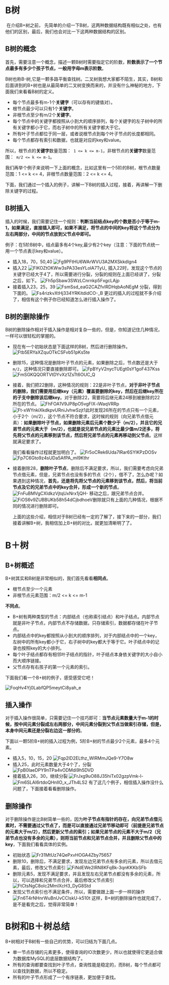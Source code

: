# B树

​	在介绍B+树之前， 先简单的介绍一下B树，这两种数据结构既有相似之处，也有他们的区别，最后，我们也会对比一下这两种数据结构的区别。

## B树的概念

​	首先，需要注意一个概念，描述一颗B树时需要指定它的阶数，**阶数表示了一个节点最多有多少个孩子节点，一般用字母m表示阶数**。

​	B树也称B-树,它是一颗多路平衡查找树。二叉树我想大家都不陌生，其实，B树和后面讲到的B+树也是从最简单的二叉树变换而来的，并没有什么神秘的地方，下面我们来看看B树的定义。

* 每个节点最多有m-1个**关键字**（可以存有的键值对）。
* 根节点最少可以只有1个**关键字**。
* 非根节点至少有m/2个**关键字**。
* 每个节点中的关键字都按照从小到大的顺序排列，每个关键字的左子树中的所有关键字都小于它，而右子树中的所有关键字都大于它。
* 所有叶子节点都位于同一层，或者说根节点到每个叶子节点的长度都相同。
* 每个节点都存有索引和数据，也就是对应的key和value。

所以，根节点的**关键字**数量范围：` 1 <= k <= m-1`，非根节点的**关键字**数量范围：` m/2 <= k <= m-1`。

我们再举个例子来说明一下上面的概念，比如这里有一个5阶的B树，根节点数量范围：1 <= k <= 4，非根节点数量范围：2 <= k <= 4。

下面，我们通过一个插入的例子，讲解一下B树的插入过程，接着，再讲解一下删除关键字的过程。

## B树插入

插入的时候，我们需要记住一个规则：**判断当前结点key的个数是否小于等于m-1，如果满足，直接插入即可，如果不满足，将节点的中间的key将这个节点分为左右两部分，中间的节点放到父节点中即可。**

例子：在5阶B树中，结点最多有4个key,最少有2个key（注意：下面的节点统一用一个节点表示key和value）。 

* 插入18，70，50,40
  ![Fg9PFtHU6WArWVU3A2MXSkkdlgn4](../../assets-images/Fg9PFtHU6WArWVU3A2MXSkkdlgn4.png)
* 插入22
  ![FlKOZtOKWw3sPA33esYLolA7TyU_](../../assets-images/FlKOZtOKWw3sPA33esYLolA7TyU_.png)
  插入22时，发现这个节点的关键字已经大于4了，所以需要进行分裂，分裂的规则在上面已经讲了，分裂之后，如下。
  ![Fh5pSbaw3SWzLCnrnkp5FxgcLAjp](../../assets-images/Fh5pSbaw3SWzLCnrnkp5FxgcLAjp.png)
* 接着插入23，25，39
  ![FsmSsd_eaG2CAZfvIRDHqbAoNEgM](../../assets-images/FsmSsd_eaG2CAZfvIRDHqbAoNEgM.png)
  分裂，得到下面的。
  ![Fs4rizkvXtHj334YRKitdidCO-_B](../../assets-images/Fs4rizkvXtHj334YRKitdidCO-_B.png)
  更过的插入的过程就不多介绍了，相信有这个例子你已经知道怎么进行插入操作了。

## B树的删除操作

B树的删除操作相对于插入操作是相对复杂一些的，但是，你知道记住几种情况，一样可以很轻松的掌握的。

* 现在有一个初始状态是下面这样的B树，然后进行删除操作。
  ![Ftb5ERYaXZquOTkCSFvb51pKs5te](../../assets-images/Ftb5ERYaXZquOTkCSFvb51pKs5te.png)

* 删除15，这种情况是删除叶子节点的元素，如果删除之后，节点数还是大于` m/2`，这种情况只要直接删除即可。
  ![FpBYyV2nycTUEgt0sY1goF437Kss](../../assets-images/FpBYyV2nycTUEgt0sY1goF437Kss.png)
  ![FmSGKQQORTVtDYvXz1ZsTt6OUC_Q](../../assets-images/FmSGKQQORTVtDYvXz1ZsTt6OUC_Q.png)

* 接着，我们把22删除，这种情况的规则：22是非叶子节点，**对于非叶子节点的删除，我们需要用后继key（元素）覆盖要删除的key，然后在后继key所在的子支中删除该后继key**。对于删除22，需要将后继元素24移到被删除的22所在的节点。
  ![FhFOA1V9JP8pO5vgFIX-iWaqVRRp](../../assets-images/FhFOA1V9JP8pO5vgFIX-iWaqVRRp.png)
  ![Ft-xWYnkiXkdkpvURniJvhwSzjt1](../../assets-images/Ft-xWYnkiXkdkpvURniJvhwSzjt1.png)此时发现26所在的节点只有一个元素，小于2个（m/2），这个节点不符合要求，这时候的规则（向兄弟节点借元素）：**如果删除叶子节点，如果删除元素后元素个数少于（m/2），并且它的兄弟节点的元素大于（m/2），也就是说兄弟节点的元素比最少值m/2还多，将先将父节点的元素移到该节点，然后将兄弟节点的元素再移动到父节点**。这样就满足要求了。

  我们看看操作过程就更加明白了。
  ![Fr5oCRek6Uda7lRar6SYlKPzDOSv](../../assets-images/Fr5oCRek6Uda7lRar6SYlKPzDOSv.png)
  ![Fp7C6Gto9z4sUDa5AfPA_mI9Kthr](../../assets-images/Fp7C6Gto9z4sUDa5AfPA_mI9Kthr.png)

* 接着删除28，**删除叶子节点**，删除后不满足要求，所以，我们需要考虑向兄弟节点借元素，但是，兄弟节点也没有多的节点（2个），借不了，怎么办呢？如果遇到这种情况，**首先，还是将先将父节点的元素移到该节点，然后，将当前节点及它的兄弟节点中的key合并，形成一个新的节点**。
  ![FnFuBMVgCXIdkzVjtqUxNrx1jQH-](../../assets-images/FnFuBMVgCXIdkzVjtqUxNrx1jQH-.png)
  移动之后，跟兄弟节点合并。
  ![FiOS6v9ZUBBUKb58h54dCjbdhoeV](../../assets-images/FiOS6v9ZUBBUKb58h54dCjbdhoeV.png)删除就只有上面的几种情况，根据不同的情况进行删除即可。

  上面的这些介绍，相信对于B树已经有一定的了解了，接下来的一部分，我们接着讲解B+树，我相信加上B+树的对比，就更加清晰明了了。

# B＋树

## B+树概述

B+树其实和B树是非常相似的，我们首先看看**相同点**。

* 根节点至少一个元素
* 非根节点元素范围：m/2 <= k <= m-1

**不同点**。

* B+树有两种类型的节点：内部结点（也称索引结点）和叶子结点。内部节点就是非叶子节点，内部节点不存储数据，只存储索引，数据都存储在叶子节点。
* 内部结点中的key都按照从小到大的顺序排列，对于内部结点中的一个key，左树中的所有key都小于它，右子树中的key都大于等于它。叶子结点中的记录也按照key的大小排列。
* 每个叶子结点都存有相邻叶子结点的指针，叶子结点本身依关键字的大小自小而大顺序链接。
* 父节点存有右孩子的第一个元素的索引。

下面我们看一个B+树的例子，感受感受它吧！

![FoqHv4Yj0LabfQP5meytCi8yah_e](../../assets-images/FoqHv4Yj0LabfQP5meytCi8yah_e.png)

## 插入操作

对于插入操作很简单，只需要记住一个技巧即可：**当节点元素数量大于m-1的时候，按中间元素分裂成左右两部分，中间元素分裂到父节点当做索引存储，但是，本身中间元素还是分裂右边这一部分的**。

下面以一颗5阶B+树的插入过程为例，5阶B+树的节点最少2个元素，最多4个元素。

* 插入5，10，15，20
  ![Fqp2ID2ELthz_WIRMmJQe9-Y7O8w](../../assets-images/Fqp2ID2ELthz_WIRMmJQe9-Y7O8w.png)
* 插入25，此时元素数量大于4个了，分裂
  ![FpB0IaeDPY9nTPa4vODMdi9h5DVD](../../assets-images/FpB0IaeDPY9nTPa4vODMdi9h5DVD.png)
* 接着插入26，30，继续分裂
  ![FrJxg9uO88J35hiTx02gzpVmk-l-](../../assets-images/FrJxg9uO88J35hiTx02gzpVmk-l-.png)
  ![Fm6SLAI6rtdoQHnllO_x_JTh4LS2](../../assets-images/Fm6SLAI6rtdoQHnllO_x_JTh4LS2.png)
  有了这几个例子，相信插入操作没什么问题了，下面接着看看删除操作。

## 删除操作

​	对于删除操作是比B树简单一些的，因为**叶子节点有指针的存在，向兄弟节点借元素时，不需要通过父节点了，而是可以直接通过兄弟节移动即可（前提是兄弟节点的元素大于m/2），然后更新父节点的索引；如果兄弟节点的元素不大于m/2（兄弟节点也没有多余的元素），则将当前节点和兄弟节点合并，并且删除父节点中的key**，下面我们看看具体的实例。

* 初始状态
  ![Fr31MtUz74QePxvHOGA4Zby75657](../../assets-images/Fr31MtUz74QePxvHOGA4Zby75657.png)
* 删除10，删除后，不满足要求，发现左边兄弟节点有多余的元素，所以去借元素，最后，修改父节点索引
  ![FiNdEWe2IRN8KFqBk-3qnKKKbSFb](../../assets-images/FiNdEWe2IRN8KFqBk-3qnKKKbSFb.png)
* 删除元素5，发现不满足要求，并且发现左右兄弟节点都没有多余的元素，所以，可以选择和兄弟节点合并，最后修改父节点索引
  ![FtCtsNgC8oIc2MmIXcH3_DyG8Std](../../assets-images/FtCtsNgC8oIc2MmIXcH3_DyG8Std.png)
* 发现父节点索引也不满足条件，所以，需要做跟上面一步一样的操作
  ![Fn6T4rNHnrWuBnUvCClskU-k510t](../../assets-images/Fn6T4rNHnrWuBnUvCClskU-k510t.png)
  这样，B+树的删除操作也就完成了，是不是看完之后，觉得非常简单！

# B树和B＋树总结

B+树相对于B树有一些自己的优势，可以归结为下面几点。

* 单一节点存储的元素更多，使得查询的IO次数更少，所以也就使得它更适合做为数据库MySQL的底层数据结构了。
* 所有的查询都要查找到叶子节点，查询性能是稳定的，而B树，每个节点都可以查找到数据，所以不稳定。
* 所有的叶子节点形成了一个有序链表，更加便于查找。